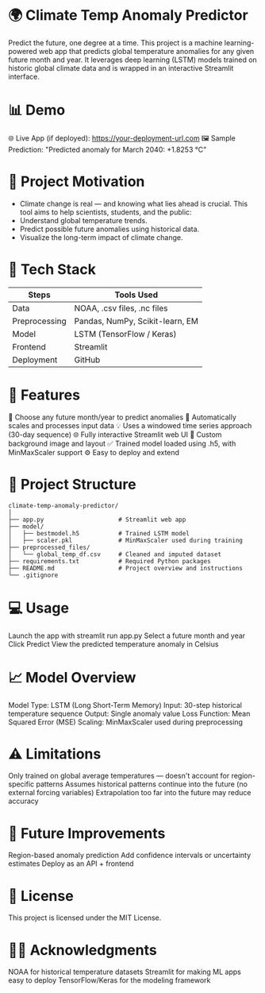 # 🌍 Climate Temp Anomaly Predictor
Predict the future, one degree at a time.
This project is a machine learning-powered web app that predicts global temperature anomalies for any given future month and year. It leverages deep learning (LSTM) models trained on historic global climate data and is wrapped in an interactive Streamlit interface.

# 📊 Demo
🌐 Live App (if deployed): https://your-deployment-url.com
🖼️ Sample Prediction: "Predicted anomaly for March 2040: +1.8253 ℃"

# 🧠 Project Motivation

* Climate change is real — and knowing what lies ahead is crucial. This tool aims to help scientists, students, and the public:
* Understand global temperature trends.
* Predict possible future anomalies using historical data.
* Visualize the long-term impact of climate change.

# 🧰 Tech Stack

| Steps         | Tools Used                       |
|---------------|----------------------------------|
| Data          |	NOAA, .csv files, .nc files      |
| Preprocessing	| Pandas, NumPy, Scikit-learn, EM  |
| Model         |	LSTM (TensorFlow / Keras)        |
| Frontend    	| Streamlit                        |
| Deployment    | GitHub                           |

# 🚀 Features
📅 Choose any future month/year to predict anomalies
🔁 Automatically scales and processes input data
💡 Uses a windowed time series approach (30-day sequence)
🌐 Fully interactive Streamlit web UI
🎨 Custom background image and layout
✅ Trained model loaded using .h5, with MinMaxScaler support
⚙️ Easy to deploy and extend

# 📂 Project Structure
```
climate-temp-anomaly-predictor/
│
├── app.py                     # Streamlit web app
├── model/
│   ├── bestmodel.h5           # Trained LSTM model
│   ├── scaler.pkl             # MinMaxScaler used during training
├── preprocessed_files/
│   └── global_temp_df.csv     # Cleaned and imputed dataset
├── requirements.txt           # Required Python packages
├── README.md                  # Project overview and instructions
└── .gitignore
```
# 💻 Usage

Launch the app with streamlit run app.py
Select a future month and year
Click Predict
View the predicted temperature anomaly in Celsius

# 📈 Model Overview

Model Type: LSTM (Long Short-Term Memory)
Input: 30-step historical temperature sequence
Output: Single anomaly value
Loss Function: Mean Squared Error (MSE)
Scaling: MinMaxScaler used during preprocessing

# ⚠️ Limitations

Only trained on global average temperatures — doesn't account for region-specific patterns
Assumes historical patterns continue into the future (no external forcing variables)
Extrapolation too far into the future may reduce accuracy

# 📌 Future Improvements

Region-based anomaly prediction
Add confidence intervals or uncertainty estimates
Deploy as an API + frontend

# 📜 License

This project is licensed under the MIT License.

# 🙋‍♀️ Acknowledgments

NOAA for historical temperature datasets
Streamlit for making ML apps easy to deploy
TensorFlow/Keras for the modeling framework

